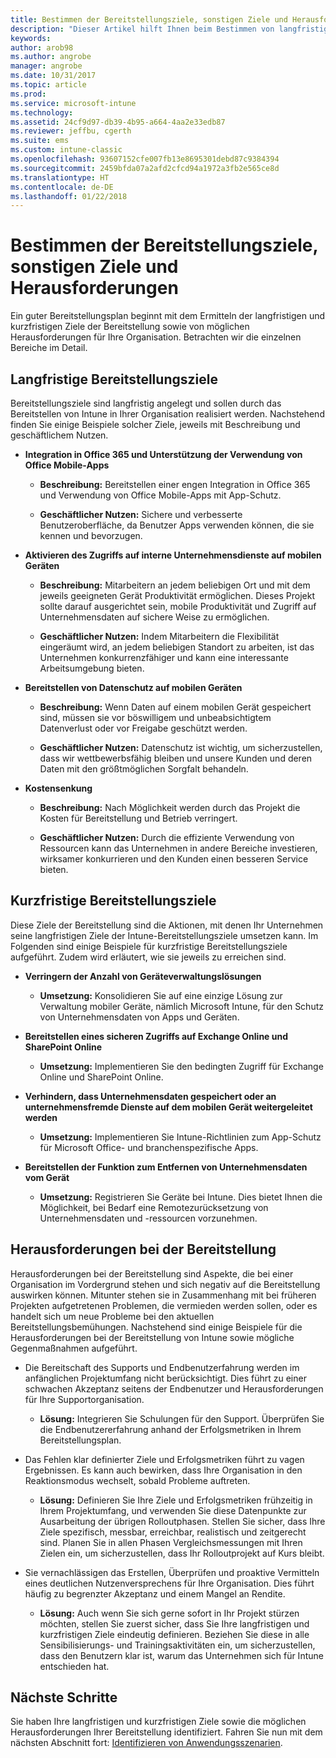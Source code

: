 ```yaml
---
title: Bestimmen der Bereitstellungsziele, sonstigen Ziele und Herausforderungen
description: "Dieser Artikel hilft Ihnen beim Bestimmen von langfristigen und kurzfristigen Zielen sowie von Herausforderungen bei der Intune-Bereitstellung für eine reine Microsoft Intune-Cloudimplementierung."
keywords: 
author: arob98
ms.author: angrobe
manager: angrobe
ms.date: 10/31/2017
ms.topic: article
ms.prod: 
ms.service: microsoft-intune
ms.technology: 
ms.assetid: 24cf9d97-db39-4b95-a664-4aa2e33edb87
ms.reviewer: jeffbu, cgerth
ms.suite: ems
ms.custom: intune-classic
ms.openlocfilehash: 93607152cfe007fb13e8695301debd87c9384394
ms.sourcegitcommit: 2459bfda07a2afd2cfcd94a1972a3fb2e565ce8d
ms.translationtype: HT
ms.contentlocale: de-DE
ms.lasthandoff: 01/22/2018
---
```

# <a name="determine-deployment-goals-objectives-and-challenges"></a>Bestimmen der Bereitstellungsziele, sonstigen Ziele und Herausforderungen

Ein guter Bereitstellungsplan beginnt mit dem Ermitteln der langfristigen und kurzfristigen Ziele der Bereitstellung sowie von möglichen Herausforderungen für Ihre Organisation. Betrachten wir die einzelnen Bereiche im Detail.

## <a name="deployment-goals"></a>Langfristige Bereitstellungsziele

Bereitstellungsziele sind langfristig angelegt und sollen durch das Bereitstellen von Intune in Ihrer Organisation realisiert werden. Nachstehend finden Sie einige Beispiele solcher Ziele, jeweils mit Beschreibung und geschäftlichem Nutzen.

-   **Integration in Office 365 und Unterstützung der Verwendung von Office Mobile-Apps**

    -   **Beschreibung:** Bereitstellen einer engen Integration in Office 365 und Verwendung von Office Mobile-Apps mit App-Schutz.

    -   **Geschäftlicher Nutzen:** Sichere und verbesserte Benutzeroberfläche, da Benutzer Apps verwenden können, die sie kennen und bevorzugen.

-   **Aktivieren des Zugriffs auf interne Unternehmensdienste auf mobilen Geräten**

    -   **Beschreibung:** Mitarbeitern an jedem beliebigen Ort und mit dem jeweils geeigneten Gerät Produktivität ermöglichen. Dieses Projekt sollte darauf ausgerichtet sein, mobile Produktivität und Zugriff auf Unternehmensdaten auf sichere Weise zu ermöglichen.

    -   **Geschäftlicher Nutzen:** Indem Mitarbeitern die Flexibilität eingeräumt wird, an jedem beliebigen Standort zu arbeiten, ist das Unternehmen konkurrenzfähiger und kann eine interessante Arbeitsumgebung bieten.

-   **Bereitstellen von Datenschutz auf mobilen Geräten**

    -   **Beschreibung:** Wenn Daten auf einem mobilen Gerät gespeichert sind, müssen sie vor böswilligem und unbeabsichtigtem Datenverlust oder vor Freigabe geschützt werden.

    -   **Geschäftlicher Nutzen:** Datenschutz ist wichtig, um sicherzustellen, dass wir wettbewerbsfähig bleiben und unsere Kunden und deren Daten mit den größtmöglichen Sorgfalt behandeln.

-   **Kostensenkung**

    -   **Beschreibung:** Nach Möglichkeit werden durch das Projekt die Kosten für Bereitstellung und Betrieb verringert.

    -    **Geschäftlicher Nutzen:** Durch die effiziente Verwendung von Ressourcen kann das Unternehmen in andere Bereiche investieren, wirksamer konkurrieren und den Kunden einen besseren Service bieten.

## <a name="deployment-objectives"></a>Kurzfristige Bereitstellungsziele

Diese Ziele der Bereitstellung sind die Aktionen, mit denen Ihr Unternehmen seine langfristigen Ziele der Intune-Bereitstellungsziele umsetzen kann. Im Folgenden sind einige Beispiele für kurzfristige Bereitstellungsziele aufgeführt. Zudem wird erläutert, wie sie jeweils zu erreichen sind.

-   **Verringern der Anzahl von Geräteverwaltungslösungen**

    -   **Umsetzung:** Konsolidieren Sie auf eine einzige Lösung zur Verwaltung mobiler Geräte, nämlich Microsoft Intune, für den Schutz von Unternehmensdaten von Apps und Geräten.

-   **Bereitstellen eines sicheren Zugriffs auf Exchange Online und SharePoint Online**

    -   **Umsetzung:** Implementieren Sie den bedingten Zugriff für Exchange Online und SharePoint Online.

-   **Verhindern, dass Unternehmensdaten gespeichert oder an unternehmensfremde Dienste auf dem mobilen Gerät weitergeleitet werden**

    -   **Umsetzung:** Implementieren Sie Intune-Richtlinien zum App-Schutz für Microsoft Office- und branchenspezifische Apps.

-   **Bereitstellen der Funktion zum Entfernen von Unternehmensdaten vom Gerät**

    -   **Umsetzung:** Registrieren Sie Geräte bei Intune. Dies bietet Ihnen die Möglichkeit, bei Bedarf eine Remotezurücksetzung von Unternehmensdaten und -ressourcen vorzunehmen.

## <a name="deployment-challenges"></a>Herausforderungen bei der Bereitstellung

Herausforderungen bei der Bereitstellung sind Aspekte, die bei einer Organisation im Vordergrund stehen und sich negativ auf die Bereitstellung auswirken können. Mitunter stehen sie in Zusammenhang mit bei früheren Projekten aufgetretenen Problemen, die vermieden werden sollen, oder es handelt sich um neue Probleme bei den aktuellen Bereitstellungsbemühungen. Nachstehend sind einige Beispiele für die Herausforderungen bei der Bereitstellung von Intune sowie mögliche Gegenmaßnahmen aufgeführt.

-   Die Bereitschaft des Supports und Endbenutzerfahrung werden im anfänglichen Projektumfang nicht berücksichtigt. Dies führt zu einer schwachen Akzeptanz seitens der Endbenutzer und Herausforderungen für Ihre Supportorganisation.

    -   **Lösung:** Integrieren Sie Schulungen für den Support. Überprüfen Sie die Endbenutzererfahrung anhand der Erfolgsmetriken in Ihrem Bereitstellungsplan.

-   Das Fehlen klar definierter Ziele und Erfolgsmetriken führt zu vagen Ergebnissen. Es kann auch bewirken, dass Ihre Organisation in den Reaktionsmodus wechselt, sobald Probleme auftreten.

    -   **Lösung:** Definieren Sie Ihre Ziele und Erfolgsmetriken frühzeitig in Ihrem Projektumfang, und verwenden Sie diese Datenpunkte zur Ausarbeitung der übrigen Rolloutphasen. Stellen Sie sicher, dass Ihre Ziele spezifisch, messbar, erreichbar, realistisch und zeitgerecht sind. Planen Sie in allen Phasen Vergleichsmessungen mit Ihren Zielen ein, um sicherzustellen, dass Ihr Rolloutprojekt auf Kurs bleibt.

-   Sie vernachlässigen das Erstellen, Überprüfen und proaktive Vermitteln eines deutlichen Nutzenversprechens für Ihre Organisation. Dies führt häufig zu begrenzter Akzeptanz und einem Mangel an Rendite.

    -   **Lösung:** Auch wenn Sie sich gerne sofort in Ihr Projekt stürzen möchten, stellen Sie zuerst sicher, dass Sie Ihre langfristigen und kurzfristigen Ziele eindeutig definieren. Beziehen Sie diese in alle Sensibilisierungs- und Trainingsaktivitäten ein, um sicherzustellen, dass den Benutzern klar ist, warum das Unternehmen sich für Intune entschieden hat.

## <a name="next-steps"></a>Nächste Schritte

Sie haben Ihre langfristigen und kurzfristigen Ziele sowie die möglichen Herausforderungen Ihrer Bereitstellung identifiziert. Fahren Sie nun mit dem nächsten Abschnitt fort: [Identifizieren von Anwendungsszenarien](planning-guide-scenarios.md).
